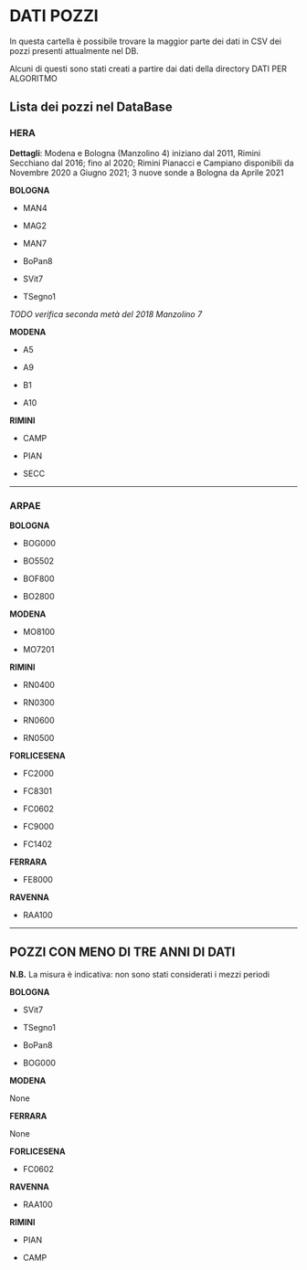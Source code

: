 # DATI POZZI
In questa cartella è possibile trovare la maggior parte dei dati in CSV dei pozzi presenti attualmente nel DB.

Alcuni di questi sono stati creati a partire dai dati della directory DATI PER ALGORITMO 
## Lista dei pozzi nel DataBase
### HERA
**Dettagli**: Modena e Bologna (Manzolino 4) iniziano dal 2011, Rimini Secchiano dal 2016; fino al 2020; Rimini Pianacci e Campiano disponibili da Novembre 2020 a Giugno 2021;  3 nuove sonde a Bologna da Aprile 2021


**BOLOGNA**
* MAN4                                              

* MAG2                                              

* MAN7   

* BoPan8

* SVit7

* TSegno1

*TODO*
*verifica seconda metà del 2018 Manzolino 7*

**MODENA**

* A5

* A9

* B1

* A10

**RIMINI**

* CAMP
                                            
* PIAN

* SECC           


****
### ARPAE
**BOLOGNA**
* BOG000 

* BO5502 

* BOF800

* BO2800 

**MODENA**

* MO8100

* MO7201 

**RIMINI**
* RN0400                                            

* RN0300

* RN0600

* RN0500 

**FORLICESENA**
* FC2000        

* FC8301

* FC0602  

* FC9000   

* FC1402    


**FERRARA**
* FE8000

**RAVENNA**
* RAA100

****
## POZZI CON MENO DI TRE ANNI DI DATI

**N.B.** La misura è indicativa: non sono stati considerati i mezzi periodi

**BOLOGNA**

* SVit7

* TSegno1

* BoPan8

* BOG000

**MODENA**

None

**FERRARA**

None

**FORLICESENA**

* FC0602

**RAVENNA**

* RAA100

**RIMINI**

* PIAN

* CAMP
